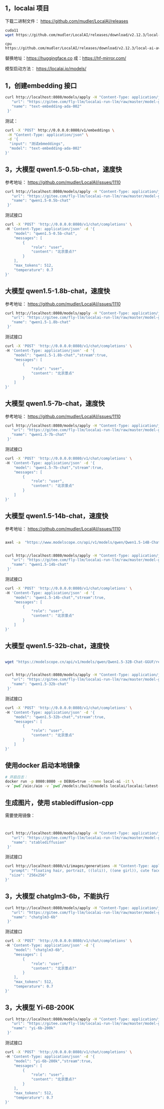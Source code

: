 ## 1，localai 项目

下载二进制文件：
https://github.com/mudler/LocalAI/releases

```bash
cuda11
wget https://github.com/mudler/LocalAI/releases/download/v2.12.3/local-ai-cuda11-Linux-x86_64

cpu
https://github.com/mudler/LocalAI/releases/download/v2.12.3/local-ai-avx2-Linux-x86_64
```

替换地址：https://huggingface.co 成：https://hf-mirror.com/

模型启动方法：
https://localai.io/models/

## 1，创建embedding 接口

```bash
curl http://localhost:8080/models/apply -H "Content-Type: application/json" -d '{
   "url": "https://gitee.com/fly-llm/localai-run-llm/raw/master/model-gallery/bert-embeddings.yaml",
   "name": "text-embedding-ada-002"
 }'
```

测试：

```bash
curl -X 'POST' http://0.0.0.0:8080/v1/embeddings \
 -H "Content-Type: application/json" \
 -d '{
  "input": "测试ebmeddings",
  "model": "text-embedding-ada-002"
}'
```

## 3，大模型 qwen1.5-0.5b-chat，速度快

参考地址：
https://github.com/mudler/LocalAI/issues/1110


```bash
curl http://localhost:8080/models/apply -H "Content-Type: application/json" -d '{
   "url": "https://gitee.com/fly-llm/localai-run-llm/raw/master/model-gallery/qwen1.5-0.5b.yaml",
   "name": "qwen1.5-0.5b-chat"
 }'
```

测试接口

```bash
curl -X 'POST' 'http://0.0.0.0:8080/v1/chat/completions' \
-H 'Content-Type: application/json' -d '{
    "model": "qwen1.5-0.5b-chat",
    "messages": [
        {
            "role": "user",
            "content": "北京景点?"
        }
    ],
    "max_tokens": 512,
    "temperature": 0.7
}'
```

## 大模型 qwen1.5-1.8b-chat，速度快

参考地址：
https://github.com/mudler/LocalAI/issues/1110


```bash
curl http://localhost:8080/models/apply -H "Content-Type: application/json" -d '{
   "url": "https://gitee.com/fly-llm/localai-run-llm/raw/master/model-gallery/qwen1.5-1.8b.yaml",
   "name": "qwen1.5-1.8b-chat"
 }'
```

测试接口

```bash
curl -X 'POST' 'http://0.0.0.0:8080/v1/chat/completions' \
-H 'Content-Type: application/json' -d '{
    "model": "qwen1.5-1.8b-chat","stream":true,
    "messages": [
        {
            "role": "user",
            "content": "北京景点"
        }
    ]
}'
```


## 大模型 qwen1.5-7b-chat，速度快

参考地址：
https://github.com/mudler/LocalAI/issues/1110


```bash
curl http://localhost:8080/models/apply -H "Content-Type: application/json" -d '{
   "url": "https://gitee.com/fly-llm/localai-run-llm/raw/master/model-gallery/qwen1.5-7b.yaml",
   "name": "qwen1.5-7b-chat"
 }'
```

测试接口

```bash
curl -X 'POST' 'http://0.0.0.0:8080/v1/chat/completions' \
-H 'Content-Type: application/json' -d '{
    "model": "qwen1.5-7b-chat","stream":true,
    "messages": [
        {
            "role": "user",
            "content": "北京景点"
        }
    ]
}'
```

## 大模型 qwen1.5-14b-chat，速度快

参考地址：
https://github.com/mudler/LocalAI/issues/1110


```bash

axel -a  "https://www.modelscope.cn/api/v1/models/qwen/Qwen1.5-14B-Chat-GGUF/repo?Revision=master&FilePath=qwen1_5-14b-chat-q4_0.gguf"


curl http://localhost:8080/models/apply -H "Content-Type: application/json" -d '{
   "url": "https://gitee.com/fly-llm/localai-run-llm/raw/master/model-gallery/qwen1.5-14b.yaml",
   "name": "qwen1.5-14b-chat"
 }'
```

测试接口

```bash
curl -X 'POST' 'http://0.0.0.0:8080/v1/chat/completions' \
-H 'Content-Type: application/json' -d '{
    "model": "qwen1.5-14b-chat","stream":true,
    "messages": [
        {
            "role": "user",
            "content": "北京景点"
        }
    ]
}'
```


## 大模型 qwen1.5-32b-chat，速度快
 

```bash

wget "https://modelscope.cn/api/v1/models/qwen/Qwen1.5-32B-Chat-GGUF/repo?Revision=master&FilePath=qwen1_5-32b-chat-q4_0.gguf"


curl http://localhost:8080/models/apply -H "Content-Type: application/json" -d '{
   "url": "https://gitee.com/fly-llm/localai-run-llm/raw/master/model-gallery/qwen1.5-32b.yaml",
   "name": "qwen1.5-32b-chat"
 }'
```

测试接口

```bash
curl -X 'POST' 'http://0.0.0.0:8080/v1/chat/completions' \
-H 'Content-Type: application/json' -d '{
    "model": "qwen1.5-32b-chat","stream":true,
    "messages": [
        {
            "role": "user",
            "content": "北京景点"
        }
    ]
}'
```

## 使用docker 启动本地镜像

```bash
# 开启日志：
docker run -p 8080:8080 -e DEBUG=true --name local-ai -it \
-v `pwd`/aio:/aio -v `pwd`/models:/build/models localai/localai:latest-aio-cpu

```

## 生成图片，使用 stablediffusion-cpp 

需要使用镜像：

```bash


curl http://localhost:8080/models/apply -H "Content-Type: application/json" -d '{
   "url": "https://gitee.com/fly-llm/localai-run-llm/raw/master/model-gallery/stablediffusion.yaml",
   "name": "stablediffusion"
 }'
```

测试接口

```bash
curl http://localhost:8080/v1/images/generations -H "Content-Type: application/json" -d '{
  "prompt": "floating hair, portrait, ((loli)), ((one girl)), cute face, hidden hands, asymmetrical bangs, beautiful detailed eyes, eye shadow, hair ornament, ribbons, bowties, buttons, pleated skirt, (((masterpiece))), ((best quality)), colorful|((part of the head)), ((((mutated hands and fingers)))), deformed, blurry, bad anatomy, disfigured, poorly drawn face, mutation, mutated, extra limb, ugly, poorly drawn hands, missing limb, blurry, floating limbs, disconnected limbs, malformed hands, blur, out of focus, long neck, long body, Octane renderer, lowres, bad anatomy, bad hands, text",
  "size": "256x256"
}'

```



## 3，大模型 chatglm3-6b，不能执行


```bash
curl http://localhost:8080/models/apply -H "Content-Type: application/json" -d '{
   "url": "https://gitee.com/fly-llm/localai-run-llm/raw/master/model-gallery/chatglm3-6b.yaml",
   "name": "chatglm3-6b"
 }'
```

测试接口

```bash
curl -X 'POST' 'http://0.0.0.0:8080/v1/chat/completions' \
-H 'Content-Type: application/json' -d '{
    "model": "chatglm3-6b",
    "messages": [
        {
            "role": "user",
            "content": "北京景点?"
        }
    ],
    "max_tokens": 512,
    "temperature": 0.7
}'
```


## 3，大模型 Yi-6B-200K


```bash
curl http://localhost:8080/models/apply -H "Content-Type: application/json" -d '{
   "url": "https://gitee.com/fly-llm/localai-run-llm/raw/master/model-gallery/yi-6b-200k.yaml",
   "name": "yi-6b-200k"
 }'
```

测试接口

```bash
curl -X 'POST' 'http://0.0.0.0:8080/v1/chat/completions' \
-H 'Content-Type: application/json' -d '{
    "model": "yi-6b-200k","stream":true,
    "messages": [
        {
            "role": "user",
            "content": "北京景点?"
        }
    ],
    "max_tokens": 512,
    "temperature": 0.7
}'
```